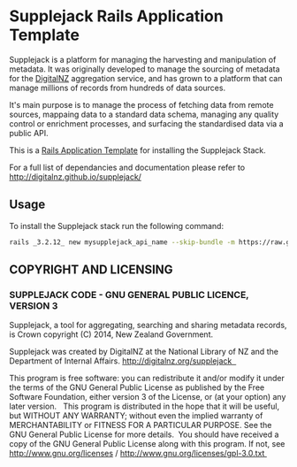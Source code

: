 Supplejack Rails Application Template
===================

Supplejack is a platform for managing the harvesting and manipulation of metadata. It was originally developed to manage the sourcing of metadata for the [DigitalNZ](http://digitalnz.org) aggregation service, and has grown to a platform that can manage millions of records from hundreds of data sources.

It's main purpose is to manage the process of fetching data from remote sources, mappaing data to a standard data schema, managing any quality control or enrichment processes, and surfacing the standardised data via a public API.

This is a [Rails Application Template](http://guides.rubyonrails.org/rails_application_templates.html) for installing the Supplejack Stack.

For a full list of dependancies and documentation please refer to http://digitalnz.github.io/supplejack/

## Usage

To install the Supplejack stack run the following command:

```bash
rails _3.2.12_ new mysupplejack_api_name --skip-bundle -m https://raw.github.com/digitalnz/supplejack_template/master/supplejack_api_template.rb
```

## COPYRIGHT AND LICENSING  

### SUPPLEJACK CODE - GNU GENERAL PUBLIC LICENCE, VERSION 3  

Supplejack, a tool for aggregating, searching and sharing metadata records, is Crown copyright (C) 2014, New Zealand Government. 

Supplejack was created by DigitalNZ at the National Library of NZ and the Department of Internal Affairs. http://digitalnz.org/supplejack  

This program is free software: you can redistribute it and/or modify it under the terms of the GNU General Public License as published by the Free Software Foundation, either version 3 of the License, or (at your option) any later version.   This program is distributed in the hope that it will be useful, but WITHOUT ANY WARRANTY; without even the implied warranty of MERCHANTABILITY or FITNESS FOR A PARTICULAR PURPOSE. See the GNU General Public License for more details.  You should have received a copy of the GNU General Public License along with this program. If not, see http://www.gnu.org/licenses / http://www.gnu.org/licenses/gpl-3.0.txt 
